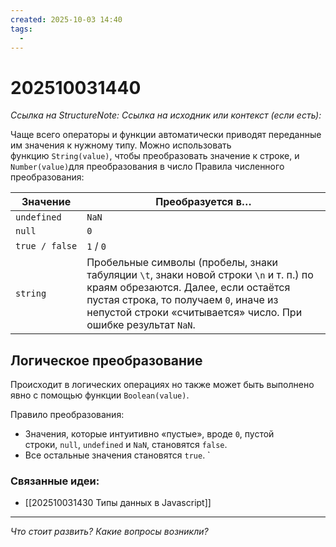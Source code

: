 ```yaml
---
created: 2025-10-03 14:40
tags:
  -
---
```

# 202510031440
*Ссылка на StructureNote:*
*Ссылка на исходник или контекст (если есть):* 

Чаще всего операторы и функции автоматически приводят переданные им значения к нужному типу. Можно использовать функцию `String(value)`, чтобы преобразовать значение к строке, и `Number(value)`для преобразования в число
Правила численного преобразования:

| Значение       | Преобразуется в…                                                                                                                                                                                                                        |
| -------------- | --------------------------------------------------------------------------------------------------------------------------------------------------------------------------------------------------------------------------------------- |
| `undefined`    | `NaN`                                                                                                                                                                                                                                   |
| `null`         | `0`                                                                                                                                                                                                                                     |
| `true / false` | `1` / `0`                                                                                                                                                                                                                               |
| `string`       | Пробельные символы (пробелы, знаки табуляции `\t`, знаки новой строки `\n` и т. п.) по краям обрезаются. Далее, если остаётся пустая строка, то получаем `0`, иначе из непустой строки «считывается» число. При ошибке результат `NaN`. |
## Логическое преобразование
Происходит в логических операциях  но также может быть выполнено явно с помощью функции `Boolean(value)`.

Правило преобразования:

- Значения, которые интуитивно «пустые», вроде `0`, пустой строки, `null`, `undefined` и `NaN`, становятся `false`.
- Все остальные значения становятся `true`.
`
### Связанные идеи:
* [[202510031430 Типы данных в Javascript]]
---

*Что стоит развить? Какие вопросы возникли?*